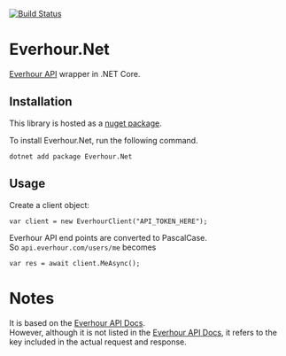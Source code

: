 [![Build Status](https://travis-ci.org/haibane1986/everhour.net.svg?branch=master)](https://travis-ci.org/haibane1986/everhour.net)

# Everhour.Net
[Everhour API](https://everhour.docs.apiary.io/) wrapper in .NET Core.

## Installation

This library is hosted as a [nuget package](https://www.nuget.org/packages/Everhour.Net/).

To install Everhour.Net, run the following command.

```
dotnet add package Everhour.Net
```

## Usage

Create a client object:

```
var client = new EverhourClient("API_TOKEN_HERE");
```

Everhour API end points are converted to PascalCase.   
So `api.everhour.com/users/me` becomes

```
var res = await client.MeAsync();
```

# Notes
It is based on the [Everhour API Docs](https://everhour.docs.apiary.io/#).  
However, although it is not listed in the [Everhour API Docs](https://everhour.docs.apiary.io/#), it refers to the key included in the actual request and response.